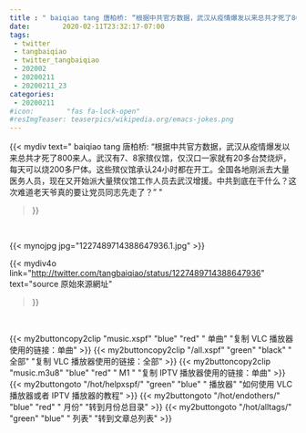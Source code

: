 ```yaml
---
title : " baiqiao tang 唐柏桥: “根据中共官方数据，武汉从疫情爆发以来总共才死了800来人。武汉有7、8家殡仪馆，仅汉口一家就有20多台焚烧炉，每天可以烧200多尸体。这些殡仪馆承认24小时都在开工。全国各地刚派去大量医务人员，现在又开始派大量殡仪馆工作人员去武汉增援。中共到底在干什么？这次难道老天爷真的要让党员同志先走了？”  "
date:        2020-02-11T23:32:17-07:00
tags:
 - twitter
 - tangbaiqiao
 - twitter_tangbaiqiao
 - 202002
 - 20200211
 - 20200211_23
categories:
 - 20200211
#icon:        "fas fa-lock-open"
#resImgTeaser: teaserpics/wikipedia.org/emacs-jokes.png
---
```


{{< mydiv text=" baiqiao tang 唐柏桥: “根据中共官方数据，武汉从疫情爆发以来总共才死了800来人。武汉有7、8家殡仪馆，仅汉口一家就有20多台焚烧炉，每天可以烧200多尸体。这些殡仪馆承认24小时都在开工。全国各地刚派去大量医务人员，现在又开始派大量殡仪馆工作人员去武汉增援。中共到底在干什么？这次难道老天爷真的要让党员同志先走了？”  "
>}}
<br>


 {{< mynojpg jpg="1227489714388647936.1.jpg" >}}<br> 



{{< mydiv4o link="http://twitter.com/tangbaiqiao/status/1227489714388647936"
text="source 原始來源網址"
>}}


<br>



{{< my2buttoncopy2clip "music.xspf"        "blue"   "red"    " 单曲"  "复制 VLC 播放器使用的链接：单曲" >}} {{< my2buttoncopy2clip "/all.xspf"         "green"  "black"  " 全部"  "复制 VLC 播放器使用的链接：全部" >}} {{< my2buttoncopy2clip "music.m3u8"        "blue"   "red"    " M1 "    "复制 IPTV 播放器使用的链接：单曲" >}} {{< my2buttongoto      "/hot/helpxspf/"    "green"  "blue"   " 播放器" "如何使用 VLC 播放器或者 IPTV 播放器的教程" >}} {{< my2buttongoto      "/hot/endothers/"   "blue"   "red"    " 月份"   "转到月份总目录" >}} {{< my2buttongoto      "/hot/alltags/"     "green"  "blue"   " 列表"   "转到文章总列表" >}} 

